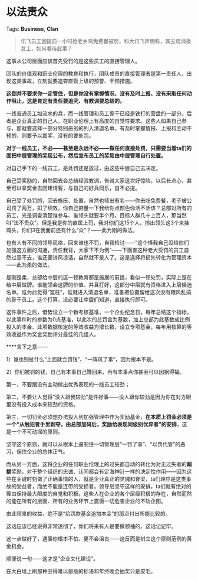 # 以法责众

Tags: **Business**, **Clan**

> 讯飞员工因提前一小时抢老乡鸡免费餐被罚，科大讯飞声明称，属主观消极怠工，如何看待此事？



这事从公司层面应该首先受罚的是这些员工的直接管理人。

团队的价值观和职业伦理的教育和执行，团队成员的直接管理者是第一责任人，出现这类事故，立刻就要追查直管上级的预警、干预措施。

**这倒并不要求你一定管住，但是你没有掌握情况、没有及时上报、没有采取任何动作阻止，这是肯定有责任要追究、有教训要总结的。**

一线普通员工如流水的兵，而一线管理和员工骨干已经是铁打的营盘的一部分。后者是企业真正的自己人，在职业伦理上有高度的自觉性要求。这些人如果自己参与，那就要选择一部分特别恶劣的列入清退名单。有及时掌握情报、上报和主动干预的，则要予以嘉奖，没有的要处罚。

**对于一线员工，不必——甚至是永远不必——做任何直接处罚，只需要当着ta们的面把中层管理的奖惩公布，然后宣布员工的奖惩由中层管理自行处置。**

对自己手下的一线员工，是处罚还是放过，由这些中层自己去决定。

自己受奖励的，自然回去会总结经验教训，告诫大家这次好惊险，以后长点心，甚至可以拿奖金去团建请客，与自己的好兵同乐，自不必提。

自己受了处罚的，回去施压、处置，自然也师出有名——你去吃免费餐，老子被公司罚了两万，扣了绩效，你自己掂量一下我给你点颜色你活不活该？总部对所有的员工，光是调查清楚谁参与、谁领头就要半个月，目标人群几十上百人，那当然叫“法不责众”。但是我是你的直属上司，我对你们这15个人，拎出领头这3个来挂城头，你们3在我面前还有什么“众”？——此为刚的做法。

也有人有不同的领导风格，回来谁也不罚，自我检讨——“这个怪我自己没给你们加强这方面的沟通，责任我背，大家下不为例”——下面害这种老大受罚的员工自然过意不去，谁还要讲风凉话，自然就不是人了。这是选择将损失转化为管理资本——此为柔的做法。

是刚是柔，总部给中层的这一顿教育都是施展的前提，看似一顿处罚，实际上是在给中层做牌。谁能领会这牌的价值、并且打好，这部分中层就有资格进入上层候选名单。谁为此觉得“冤枉”，谁就进入清退名单，准备把位置留给这次没有跟风乱搞的骨干员工。这个打算，没必要让中层们知道，直接执行即可。

这件事件之后，借势设立一个新考核基准，一个企业纪念日，每年总结这个指标，以此事件时的参数为0点基准，以此次的总罚金为基数，加上总部为此基数成比例投入的本金、此项数据核定的等效收益为增长数，设立专项基金，每年用核算的等效收益作为奖金奖励评分最佳的几组人。

**﻿**言下之意——

1）谁也别扯什么“上面就会罚钱”、“一阵风了事”，因为根本不是。

2）你们被罚的钱，自己有本事自己賺回来，再有本事点你甚至可以因祸得福。

第一，不要跟没有主动做出优秀表现的一线员工较劲；

第二，不要让人觉得“没人跟我较劲”是件好事——没人跟你较劲是因为你在对方眼里没有投入成本来较劲的资格。

第三，一切罚金必须想办法投入到加强管理中作为奖励基金，**在本质上罚金必须是一个“从触犯者手里剥夺，由总部加码后，奖励给表现同级别优异者”的安排**，这是一个不可动摇的原则。

坚守这个原则，就可以从根本上遏制住一切管理层“一罚了事”、“以罚代管”的恶习，保住企业的总体正气。

而从另一方面，这将企业的任何职业伦理上的过失都自动的转化为对无过失者的**超额**奖励。对于整个组织的忠诚、认同都会有定海神针一样的决定性作用——因为这些在关键时刻做了正确事情的人，就是企业真正的灵魂和脊梁，ta们理应是这类事故的受益者，而绝不能是连带的受损者。领导层坚守这样的安排，ta们就有绝对的理由保持最大限度的自觉和积极。这些人在企业的各个层级积极的存在，自然而然的能在所有的层面、所有的业务环节上震慑一切危害企业的不轨企图。

由此带来的收益，绝不是“给罚款基金追加本金”的那点付出所能比较的。

这话应该已经说得非常透彻了，你们将来有人是要做领袖的，这话记记牢。

这一点做好了，遇事你根本不怕、更不会沮丧——这反而是树立这个原则范例的黄金机会。

顺便说一句——这才是“企业文化建设”。

在大白墙上刷那种丑得难以排版的标语和年终晚会抽奖只是皮毛。



